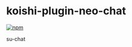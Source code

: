 # koishi-plugin-neo-chat

[![npm](https://img.shields.io/npm/v/koishi-plugin-neo-chat?style=flat-square)](https://www.npmjs.com/package/koishi-plugin-neo-chat)

 su-chat
